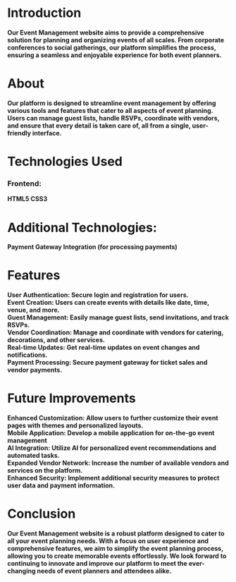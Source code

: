 <b><h1><b>Introduction</b></h1>
Our Event Management website aims to provide a comprehensive solution for planning and organizing events of all scales. From corporate conferences to social gatherings, our platform simplifies the process, ensuring a seamless and enjoyable experience for both event planners.

<h1><b>About</b></h1>
Our platform is designed to streamline event management by offering various tools and features that cater to all aspects of event planning. Users can manage guest lists, handle RSVPs, coordinate with vendors, and ensure that every detail is taken care of, all from a single, user-friendly interface.

<h1><b>Technologies Used</b></h1>
<h3><b>Frontend:</b></h3>
HTML5
CSS3

<h1><b>Additional Technologies:</b></h1>
Payment Gateway Integration (for processing payments)

<h1><b>Features</b></h1>
<b>User Authentication: Secure login and registration for users.<br>
<b>Event Creation: Users can create events with details like date, time, venue, and more.<br>
<b>Guest Management:  Easily manage guest lists, send invitations, and track RSVPs.<br>
<b>Vendor Coordination: Manage and coordinate with vendors for catering, decorations, and other services.<br>
<b>Real-time Updates: Get real-time updates on event changes and notifications.<br>
<b>Payment Processing: Secure payment gateway for ticket sales and vendor payments.<br>

<h1><b>Future Improvements</b></h1>
<b>Enhanced Customization:</b> Allow users to further customize their event pages with themes and personalized layouts.<br>
<b>Mobile Application:</b> Develop a mobile application for on-the-go event management<br>
<b>AI Integration:</b> Utilize AI for personalized event recommendations and automated tasks.<br>
<b>Expanded Vendor Network:</b> Increase the number of available vendors and services on the platform.<br>
<b>Enhanced Security:</b> Implement additional security measures to protect user data and payment information.<br></b>

<h1><b>Conclusion</b></h1>
Our Event Management website is a robust platform designed to cater to all your event planning needs. With a focus on user experience and comprehensive features, we aim to simplify the event planning process, allowing you to create memorable events effortlessly. We look forward to continuing to innovate and improve our platform to meet the ever-changing needs of event planners and attendees alike.</b>
